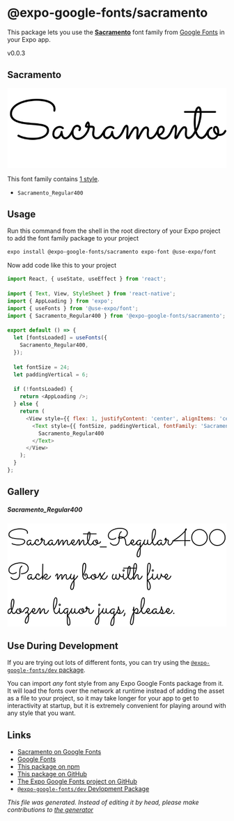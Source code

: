 # @expo-google-fonts/sacramento

This package lets you use the [**Sacramento**](https://fonts.google.com/specimen/Sacramento) font family from [Google Fonts](https://fonts.google.com/) in your Expo app.

v0.0.3

## Sacramento

![Sacramento](./font-family.png)

This font family contains [1 style](#gallery).

- `Sacramento_Regular400`

## Usage

Run this command from the shell in the root directory of your Expo project to add the font family package to your project
```sh
expo install @expo-google-fonts/sacramento expo-font @use-expo/font
```

Now add code like this to your project
```js
import React, { useState, useEffect } from 'react';

import { Text, View, StyleSheet } from 'react-native';
import { AppLoading } from 'expo';
import { useFonts } from '@use-expo/font';
import { Sacramento_Regular400 } from '@expo-google-fonts/sacramento';

export default () => {
  let [fontsLoaded] = useFonts({
    Sacramento_Regular400,
  });

  let fontSize = 24;
  let paddingVertical = 6;

  if (!fontsLoaded) {
    return <AppLoading />;
  } else {
    return (
      <View style={{ flex: 1, justifyContent: 'center', alignItems: 'center' }}>
        <Text style={{ fontSize, paddingVertical, fontFamily: 'Sacramento_Regular400' }}>
          Sacramento_Regular400
        </Text>
      </View>
    );
  }
};

```

## Gallery

##### Sacramento_Regular400
![Sacramento_Regular400](./3063956ef6275e1b23cf8ab5ce022e853414c069af3d200d3cdad4924c5f6eb5.ttf.png)


## Use During Development

If you are trying out lots of different fonts, you can try using the [`@expo-google-fonts/dev` package](https://github.com/expo/google-fonts/tree/master/font-packages/dev#readme).

You can import *any* font style from any Expo Google Fonts package from it. It will load the fonts
over the network at runtime instead of adding the asset as a file to your project, so it may take longer
for your app to get to interactivity at startup, but it is extremely convenient
for playing around with any style that you want.

## Links

- [Sacramento on Google Fonts](https://fonts.google.com/specimen/Sacramento)
- [Google Fonts](https://fonts.google.com/)
- [This package on npm](https://www.npmjs.com/package/@expo-google-fonts/sacramento)
- [This package on GitHub](https://github.com/expo/google-fonts/tree/master/font-packages/sacramento)
- [The Expo Google Fonts project on GitHub](https://github.com/expo/google-fonts)
- [`@expo-google-fonts/dev` Devlopment Package](https://github.com/expo/google-fonts/tree/master/font-packages/dev)


*This file was generated. Instead of editing it by head, please make contributions to [the generator](https://github.com/expo/google-fonts/tree/master/packages/generator)*
